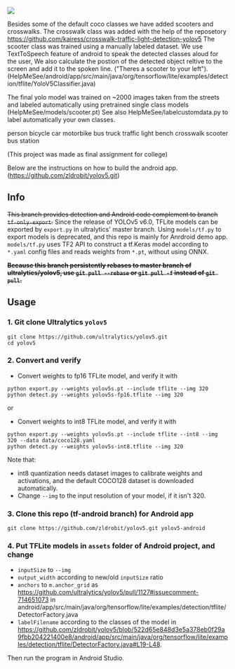 
![](blind-driver.gif)




Besides some of the default coco classes we have added scooters and crosswalks.
The crosswalk class was added with the help of the reposetory https://github.com/kairess/crosswalk-traffic-light-detection-yolov5
The scooter class was trained using a manually labeled dataset. 
We use TextToSpeech feature of android to speak the detected classes aloud for the user, We also calculate the postion of the detected object reltive to 
the screen and add it to the spoken line. ("Theres a scooter to your left").
(HelpMeSee/android/app/src/main/java/org/tensorflow/lite/examples/detection/tflite/YoloV5Classifier.java)

The final yolo model was trained on ~2000 images taken from the streets and labeled automatically using pretrained single class models (HelpMeSee/models/scooter.pt)
See also  HelpMeSee/labelcustomdata.py to label automatically your own classes.

person
bicycle
car
motorbike
bus
truck
traffic light
bench
crosswalk
scooter
bus station

(This project was made as final assignment for college)

Below are the instructions on how to build the android app.
(https://github.com/zldrobit/yolov5.git)

## Info
<del>This branch provides detection and Android code complement to branch `tf-only-export`.</del>
Since the release of YOLOv5 v6.0, TFLite models can be exported by `export.py` in ultralytics' master branch. Using `models/tf.py` to export models is deprecated, and this repo is mainly for Anrdroid demo app.
`models/tf.py` uses TF2 API to construct a tf.Keras model according to `*.yaml` config files and reads weights from `*.pt`, without using ONNX.

<del>**Because this branch persistently rebases to master branch of ultralytics/yolov5, use `git pull --rebase` or `git pull -f` instead of `git pull`.**</del>


## Usage
### 1. Git clone Ultralytics `yolov5`
```
git clone https://github.com/ultralytics/yolov5.git
cd yolov5
```

### 2. Convert and verify
- Convert weights to fp16 TFLite model, and verify it with
```
python export.py --weights yolov5s.pt --include tflite --img 320
python detect.py --weights yolov5s-fp16.tflite --img 320
```
or 
- Convert weights to int8 TFLite model, and verify it with
```
python export.py --weights yolov5s.pt --include tflite --int8 --img 320 --data data/coco128.yaml
python detect.py --weights yolov5s-int8.tflite --img 320
```
Note that:
* int8 quantization needs dataset images to calibrate weights and activations, and the default COCO128 dataset is downloaded automatically.
* Change `--img` to the input resolution of your model, if it isn't 320. 

### 3. Clone this repo (tf-android branch) for Android app
```
git clone https://github.com/zldrobit/yolov5.git yolov5-android
```

### 4. Put TFLite models in `assets` folder of Android project, and change 
- `inputSize` to `--img`
- `output_width` according to new/old `inputSize` ratio
- `anchors` to `m.anchor_grid` as https://github.com/ultralytics/yolov5/pull/1127#issuecomment-714651073 
in android/app/src/main/java/org/tensorflow/lite/examples/detection/tflite/DetectorFactory.java
- `labelFilename` according to the classes of the model
in https://github.com/zldrobit/yolov5/blob/522d65e848d3e5a378eb0f29a9fbb204221400e8/android/app/src/main/java/org/tensorflow/lite/examples/detection/tflite/DetectorFactory.java#L19-L48. 

Then run the program in Android Studio.


